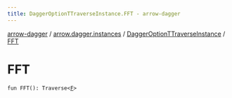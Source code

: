 ```yaml
---
title: DaggerOptionTTraverseInstance.FFT - arrow-dagger
---
```


[arrow-dagger](../../index.html) / [arrow.dagger.instances](../index.html) / [DaggerOptionTTraverseInstance](index.html) / [FFT](./-f-f-t.html)

# FFT

`fun FFT(): Traverse<`[`F`](index.html#F)`>`